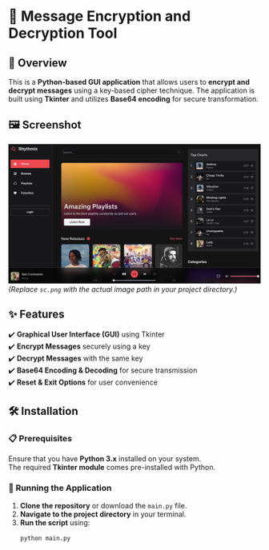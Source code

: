 # 🔐 Message Encryption and Decryption Tool

## 📌 Overview
This is a **Python-based GUI application** that allows users to **encrypt and decrypt messages** using a key-based cipher technique. The application is built using **Tkinter** and utilizes **Base64 encoding** for secure transformation.

## 🖼️ Screenshot
![Encryption Tool Screenshot](sc.png)  
*(Replace `sc.png` with the actual image path in your project directory.)*

## ✨ Features
✔️ **Graphical User Interface (GUI)** using Tkinter  
✔️ **Encrypt Messages** securely using a key  
✔️ **Decrypt Messages** with the same key  
✔️ **Base64 Encoding & Decoding** for secure transmission  
✔️ **Reset & Exit Options** for user convenience  

## 🛠️ Installation
### 📋 Prerequisites
Ensure that you have **Python 3.x** installed on your system.  
The required **Tkinter module** comes pre-installed with Python.

### 🚀 Running the Application
1. **Clone the repository** or download the `main.py` file.
2. **Navigate to the project directory** in your terminal.
3. **Run the script** using:
   ```sh
   python main.py
